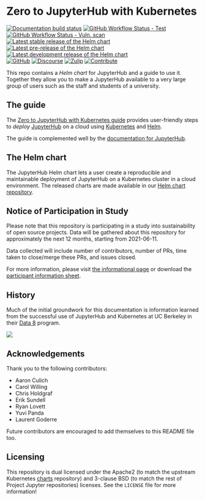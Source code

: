 # Zero to JupyterHub with Kubernetes

[![Documentation build status](https://img.shields.io/readthedocs/zero-to-jupyterhub?logo=read-the-docs)](https://zero-to-jupyterhub.readthedocs.io/en/latest/?badge=latest)
[![GitHub Workflow Status - Test](https://img.shields.io/github/actions/workflow/status/jupyterhub/zero-to-jupyterhub-k8s/test-chart.yaml?logo=github&label=tests)](https://github.com/jupyterhub/zero-to-jupyterhub-k8s/actions)
[![GitHub Workflow Status - Vuln. scan](https://img.shields.io/github/actions/workflow/status/jupyterhub/zero-to-jupyterhub-k8s/vuln-scan.yaml?logo=github&label=Vuln.%20scan)](https://github.com/jupyterhub/zero-to-jupyterhub-k8s/actions)
[![Latest stable release of the Helm chart](https://img.shields.io/badge/dynamic/json.svg?label=stable&url=https://hub.jupyter.org/helm-chart/info.json&query=$.jupyterhub.stable&colorB=orange&logo=helm)](https://jupyterhub.github.io/helm-chart#jupyterhub)
[![Latest pre-release of the Helm chart](https://img.shields.io/badge/dynamic/json.svg?label=pre&url=https://hub.jupyter.org/helm-chart/info.json&query=$.jupyterhub.pre&colorB=orange&logo=helm)](https://jupyterhub.github.io/helm-chart#development-releases-jupyterhub)
[![Latest development release of the Helm chart](https://img.shields.io/badge/dynamic/json.svg?label=dev&url=https://hub.jupyter.org/helm-chart/info.json&query=$.jupyterhub.latest&colorB=orange&logo=helm)](https://jupyterhub.github.io/helm-chart#development-releases-jupyterhub)
<br/>
[![GitHub](https://img.shields.io/badge/issue_tracking-github-blue?logo=github)](https://github.com/jupyterhub/zero-to-jupyterhub-k8s/issues)
[![Discourse](https://img.shields.io/badge/help_forum-discourse-blue?logo=discourse)](https://discourse.jupyter.org/c/jupyterhub/z2jh-k8s)
[![Zulip](https://img.shields.io/badge/zulip-join_chat-blue.svg)](https://jupyter.zulipchat.com/#narrow/channel/469744-jupyterhub)
[![Contribute](https://img.shields.io/badge/I_want_to_contribute!-grey?logo=jupyter)](https://github.com/jupyterhub/zero-to-jupyterhub-k8s/blob/HEAD/CONTRIBUTING.md)

This repo contains a _Helm chart_ for JupyterHub and a guide to use it. Together
they allow you to make a JupyterHub available to a very large group of users
such as the staff and students of a university.

## The guide

The [Zero to JupyterHub with Kubernetes guide](https://z2jh.jupyter.org)
provides user-friendly steps to _deploy_
[JupyterHub](https://github.com/jupyterhub/jupyterhub) on a cloud using
[Kubernetes](https://kubernetes.io/) and [Helm](https://helm.sh/).

The guide is complemented well by the [documentation for JupyterHub](https://jupyterhub.readthedocs.io).

## The Helm chart

The JupyterHub Helm chart lets a user create a reproducible and maintainable
deployment of JupyterHub on a Kubernetes cluster in a cloud environment. The
released charts are made available in our [Helm chart
repository](https://jupyterhub.github.io/helm-chart).

## Notice of Participation in Study

Please note that this repository is participating in a study into sustainability
of open source projects. Data will be gathered about this repository for
approximately the next 12 months, starting from 2021-06-11.

Data collected will include number of contributors, number of PRs, time taken to
close/merge these PRs, and issues closed.

For more information, please visit
[the informational page](https://sustainable-open-science-and-software.github.io/) or download the [participant information sheet](https://sustainable-open-science-and-software.github.io/assets/PIS_sustainable_software.pdf).

## History

Much of the initial groundwork for this documentation is information learned
from the successful use of JupyterHub and Kubernetes at UC Berkeley in their
[Data 8](http://data8.org/) program.

![](docs/source/_static/images/data8_massive_audience.jpg)

## Acknowledgements

Thank you to the following contributors:

- Aaron Culich
- Carol Willing
- Chris Holdgraf
- Erik Sundell
- Ryan Lovett
- Yuvi Panda
- Laurent Goderre

Future contributors are encouraged to add themselves to this README file too.

## Licensing

This repository is dual licensed under the Apache2 (to match the upstream
Kubernetes [charts](https://github.com/helm/charts) repository) and
3-clause BSD (to match the rest of Project Jupyter repositories) licenses. See
the `LICENSE` file for more information!

